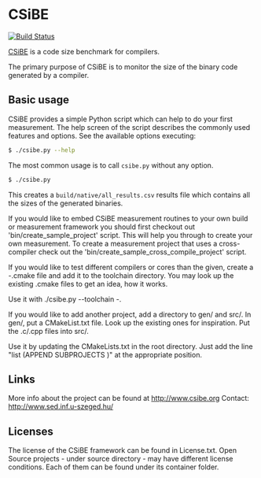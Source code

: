 # CSiBE

[![Build Status](https://travis-ci.org/szeged/csibe.svg?branch=master)](https://travis-ci.org/szeged/csibe)

[CSiBE](http://www.csibe.org) is a code size benchmark for compilers.

The primary purpose of CSiBE is to monitor the size of the binary code generated by a compiler.

## Basic usage

CSiBE provides a simple Python script which can help to do your first measurement. The help screen of the script describes the commonly used features and options. See the available options executing:
```bash
$ ./csibe.py --help
```

The most common usage is to call ```csibe.py``` without any option.
```bash
$ ./csibe.py
```
This creates a ```build/native/all_results.csv``` results file which contains all the sizes of the generated binaries.

If you would like to embed CSiBE measurement routines to your own build or measurement framework you should first checkout out 'bin/create_sample_project' script. This will help you through to create your own measurement. To create a measurement project that uses a cross-compiler check out the 'bin/create_sample_cross_compile_project' script.

If you would like to test different compilers or cores than the given, create a <myCompiler>-<myCore>.cmake file and add it to the toolchain directory. You may look up the existing .cmake files to get an idea, how it works.

Use it with ./csibe.py --toolchain <myCompiler>-<myCore>.

If you would like to add another project, add a <myProject> directory to gen/ and src/. In gen/<myProject>, put a CMakeList.txt file. Look up the existing ones for inspiration. Put the .c/.cpp files into src/<myProject>.

Use it by updating the CMakeLists.txt in the root directory. Just add the line "list (APPEND SUBPROJECTS <myProject>)" at the appropriate position. 

## Links

More info about the project can be found at http://www.csibe.org
Contact: http://www.sed.inf.u-szeged.hu/

## Licenses

The license of the CSiBE framework can be found in License.txt.
Open Source projects - under source directory - may have different license conditions. Each of them can be found under its container folder.
